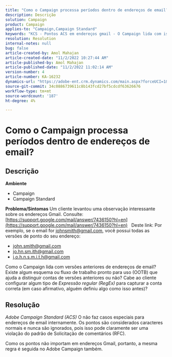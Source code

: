 ```yaml
---
title: "Como o Campaign processa períodos dentro de endereços de email?"
description: Descrição
solution: Campaign
product: Campaign
applies-to: "Campaign,Campaign Standard"
keywords: "KCS - Pontos ACS em endereços gmail - O Campaign lida com isso?"
resolution: Resolution
internal-notes: null
bug: false
article-created-by: Amol Mahajan
article-created-date: "11/2/2022 10:27:44 AM"
article-published-by: Amol Mahajan
article-published-date: "11/2/2022 11:02:14 AM"
version-number: 4
article-number: KA-16232
dynamics-url: "https://adobe-ent.crm.dynamics.com/main.aspx?forceUCI=1&pagetype=entityrecord&etn=knowledgearticle&id=74c5a6f6-985a-ed11-9561-6045bd006a22"
source-git-commit: 34c0886739611c8b143fcd27bf5cdcdf63626676
workflow-type: tm+mt
source-wordcount: '187'
ht-degree: 4%

---
```


# Como o Campaign processa períodos dentro de endereços de email?

## Descrição

<b>Ambiente</b>
- Campaign
- Campaign Standard



<b>Problema/Sintomas</b>
Um cliente levantou uma observação interessante sobre os endereços Gmail. Consulte: [https://support.google.com/mail/answer/7436150?hl=en](https://support.google.com/mail/answer/7436150?hl=en)
 
Deste link: Por exemplo, se o email for [johnsmith@gmail.com](mailto:johnsmith@gmail.com), você possui todas as versões de ponto do seu endereço:

- [john.smith@gmail.com](mailto:john.smith@gmail.com)
- [jo.hn.sm.ith@gmail.com](mailto:jo.hn.sm.ith@gmail.com)
- [j.o.h.n.s.m.i.t.h@gmail.com](mailto:j.o.h.n.s.m.i.t.h@gmail.com)


Como o Campaign lida com versões anteriores de endereços de email? Existe algum esquema ou fluxo de trabalho pronto para uso (OOTB) que ajuda a distinguir contas de versões anteriores ou não? Cabe ao cliente configurar algum tipo de *Expressão regular (RegEx)* para capturar a conta correta (em caso afirmativo, alguém definiu algo como isso antes)?


## Resolução


*Adobe Campaign Standard (ACS)* O não faz casos especiais para endereços de email internamente. Os pontos são considerados caracteres normais e nunca são ignorados, pois isso pode claramente ser uma violação do padrão de Solicitação de comentários (RFC).

Como os pontos não importam em endereços Gmail, portanto, a mesma regra é seguida no Adobe Campaign também.

